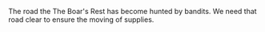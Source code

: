 The road the The Boar's Rest has become hunted by bandits. We need that road clear to ensure the moving of supplies.